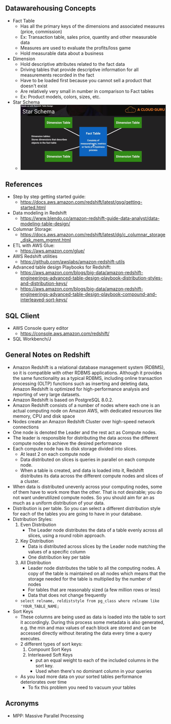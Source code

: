 ## Datawarehousing Concepts
- Fact Table
    - Has all the primary keys of the dimensions and associated measures (price, commission)
    - Ex:  Transaction table, sales price, quantity and other measurable data
    - Measures are used to evaluate the profits/loss game
    - Hold measurable data about a business
- Dimension
    - Hold descriptive attributes related to the fact data
    - Driving tables that provide descriptive information for all measurements recorded in the fact
    - Have to be loaded first because you cannot sell a product that doesn't exist
    - Are relatively very small in number in comparison to Fact tables
    - Ex:  Product models, colors, sizes, etc.
- Star Schema
    - ![Star Schema Image](images/starSchema.png)

## References
- Step by step getting started guide:
    - https://docs.aws.amazon.com/redshift/latest/gsg/getting-started.html
- Data modeling in Redshift
    - https://www.blendo.co/amazon-redshift-guide-data-analyst/data-modeling-table-design/
- Columnar Storage:
    - https://docs.aws.amazon.com/redshift/latest/dg/c_columnar_storage_disk_mem_mgmnt.html
- ETL with AWS Glue:
    - https://aws.amazon.com/glue/
- AWS Redshift utilities
    - https://github.com/awslabs/amazon-redshift-utils
- Advanced table design Playbooks for Redshift:
    - https://aws.amazon.com/blogs/big-data/amazon-redshift-engineerings-advanced-table-design-playbook-distribution-styles-and-distribution-keys/
    - https://aws.amazon.com/blogs/big-data/amazon-redshift-engineerings-advanced-table-design-playbook-compound-and-interleaved-sort-keys/

## SQL Client
- AWS Console query editor
    - https://console.aws.amazon.com/redshift/
- SQL Workbench/J

## General Notes on Redshift
- Amazon Redshift is a relational database management system (RDBMS), so it is compatible with other RDBMS applications. Although it provides the same functionality as a typical RDBMS, including online transaction processing (OLTP) functions such as inserting and deleting data, Amazon Redshift is optimized for high-performance analysis and reporting of very large datasets.
- Amazon Redshift is based on PostgreSQL 8.0.2.
- Amazon Redshift consists of a number of nodes where each one is an actual computing node on Amazon AWS, with dedicated resources like memory, CPU and disk space
- Nodes create an Amazon Redshift Cluster over high-speed network connections
- One node is denoted the Leader and the rest act as Compute nodes.
- The leader is responsible for distributing the data across the different compute nodes to achieve the desired performance
- Each compute node has its disk storage divided into slices. 
    - At least 2 on each compute node
    - Data distributed on slices is queries in parallel on each compute node.
    - When a table is created, and data is loaded into it, Redshift distributes its data across the different compute nodes and slices of a cluster.
- When data is distributed unevenly across your computing nodes, some of them have to work more than the other. That is not desirable; you do not want underutilized compute nodes. So you should aim for an as much as a uniform distribution of your data.
- Distribution is per table. So you can select a different distribution style for each of the tables you are going to have in your database.
- Distribution Styles:
    1. Even Distribution
        - The Leader node distributes the data of a table evenly across all slices, using a round robin approach.
    2. Key Distribution
        - Data is distributed across slices by the Leader node matching the values of a specific column
        - One distribution key per table
    3. All Distribution
        - Leader node distributes the table to all the computing nodes. A copy of the table is maintained on all nodes which means that the storage needed for the table is multiplied by the number of nodes
        - For tables that are reasonably sized (a few million rows or less)
        - Data that does not change frequently
    - ```select relname, reldiststyle from pg_class where relname like 'YOUR_TABLE_NAME;```
- Sort Keys
    - These columns are being used as data is loaded into the table to sort it accordingly. During this process some metadata is also generated, e.g. the min and max values of each block are stored and can be accessed directly without iterating the data every time a query executes.
    - 2 different types of sort keys:
        1. Compount Sort Keys
        2. Interleaved Soft Keys
            - put an equal weight to each of the included columns in the sort key.
            - Used when there's no dominant column in your queries
    - As you load more data on your sorted tables performance deteriorates over time
        - To fix this problem you need to vacuum your tables

## Acronyms
- MPP:  Massive Parallel Processing